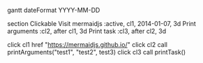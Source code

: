 gantt
  dateFormat  YYYY-MM-DD

  section Clickable
  Visit mermaidjs           :active, cl1, 2014-01-07, 3d
  Print arguments         :cl2, after cl1, 3d
  Print task              :cl3, after cl2, 3d

  click cl1 href "https://mermaidjs.github.io/"
  click cl2 call printArguments("test1", "test2", test3)
  click cl3 call printTask()
